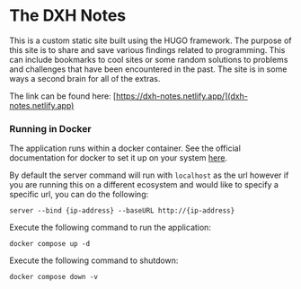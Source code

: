 # The DXH Notes

This is a custom static site built using the HUGO framework. The purpose of this site is to share and save various findings related to programming. This can include bookmarks to cool sites or some random solutions to problems and challenges that have been encountered in the past. The site is in some ways a second brain for all of the extras. 

The link can be found here: [https://dxh-notes.netlify.app/](dxh-notes.netlify.app)


### Running in Docker

The application runs within a docker container. See the official documentation for docker to set it up on your system [here](https://docs.docker.com/engine/install/ "here").

By default the server command will run with `localhost` as the url however if you are running this on a different ecosystem and would like to specify a specific url, you can do the following:
`````
server --bind {ip-address} --baseURL http://{ip-address}
`````

Execute the following command to run the application:
`````
docker compose up -d
`````

Execute the following command to shutdown:
`````
docker compose down -v
`````
